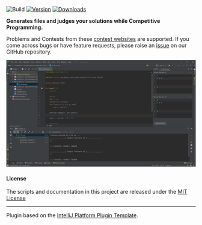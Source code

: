 ![Build](https://github.com/Pushpavel/autoCP/workflows/Build/badge.svg)
[![Version](https://img.shields.io/jetbrains/plugin/v/17061.svg)](https://plugins.jetbrains.com/plugin/17061-autocp)
[![Downloads](https://img.shields.io/jetbrains/plugin/d/17061.svg)](https://plugins.jetbrains.com/plugin/17061-autocp)

__Generates files and judges your solutions while Competitive Programming.__

Problems and Contests from these [contest websites](https://github.com/jmerle/competitive-companion#supported-websites)
are supported. If you come across bugs or have feature requests, please raise
an [issue](https://github.com/Pushpavel/AutoCp/issues/new/choose) on our GitHub repository.

![CLION Screenshot](/docs/_assets/Screenshot.png)

#### License

The scripts and documentation in this project are released under the [MIT License](https://github.com/Pushpavel/AutoCp/blob/gh-pages/LICENSE)


---
Plugin based on the [IntelliJ Platform Plugin Template][template].

[template]: https://github.com/JetBrains/intellij-platform-plugin-template
